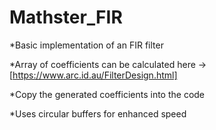 # Mathster_FIR
*Basic implementation of an FIR filter

*Array of coefficients can be calculated here -> [https://www.arc.id.au/FilterDesign.html]

*Copy the generated coefficients into the code

*Uses circular buffers for enhanced speed


